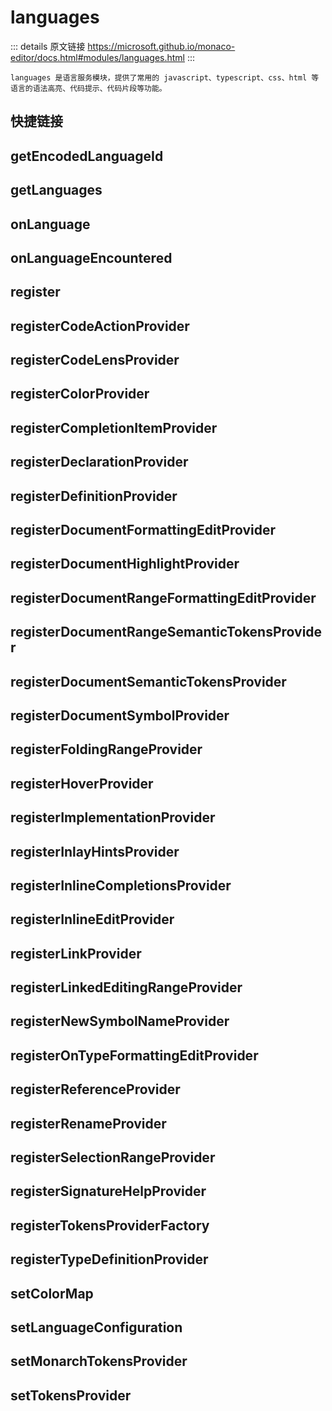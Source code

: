 # languages
        
::: details 原文链接
https://microsoft.github.io/monaco-editor/docs.html#modules/languages.html
:::

    languages 是语言服务模块，提供了常用的 javascript、typescript、css、html 等语言的语法高亮、代码提示、代码片段等功能。

## 快捷链接

<script setup>
const data = [
    { icon: "F", link: "getEncodedLanguageId" },
    { icon: "F", link: "getLanguages" },
    { icon: "F", link: "onLanguage" },
    { icon: "F", link: "onLanguageEncountered" },
    { icon: "F", link: "register" },
    { icon: "F", link: "registerCodeActionProvider" },
    { icon: "F", link: "registerCodeLensProvider" },
    { icon: "F", link: "registerColorProvider" },
    { icon: "F", link: "registerCompletionItemProvider" },
    { icon: "F", link: "registerDeclarationProvider" },
    { icon: "F", link: "registerDefinitionProvider" },
    { icon: "F", link: "registerDocumentFormattingEditProvider" },
    { icon: "F", link: "registerDocumentHighlightProvider" },
    { icon: "F", link: "registerDocumentRangeFormattingEditProvider" },
    { icon: "F", link: "registerDocumentRangeSemanticTokensProvider" },
    { icon: "F", link: "registerDocumentSemanticTokensProvider" },
    { icon: "F", link: "registerDocumentSymbolProvider" },
    { icon: "F", link: "registerFoldingRangeProvider" },
    { icon: "F", link: "registerHoverProvider" },
    { icon: "F", link: "registerImplementationProvider" },
    { icon: "F", link: "registerInlayHintsProvider" },
    { icon: "F", link: "registerInlineCompletionsProvider" },
    { icon: "F", link: "registerInlineEditProvider" },
    { icon: "F", link: "registerLinkProvider" },
    { icon: "F", link: "registerLinkedEditingRangeProvider" },
    { icon: "F", link: "registerNewSymbolNameProvider" },
    { icon: "F", link: "registerOnTypeFormattingEditProvider" },
    { icon: "F", link: "registerReferenceProvider" },
    { icon: "F", link: "registerRenameProvider" },
    { icon: "F", link: "registerSelectionRangeProvider" },
    { icon: "F", link: "registerSignatureHelpProvider" },
    { icon: "F", link: "registerTokensProviderFactory" },
    { icon: "F", link: "registerTypeDefinitionProvider" },
    { icon: "F", link: "setColorMap" },
    { icon: "F", link: "setLanguageConfiguration" },
    { icon: "F", link: "setMonarchTokensProvider" },
    { icon: "F", link: "setTokensProvider" },
]
</script>

<dataItems :data="data" />

## getEncodedLanguageId
<!--@include: ./languages/getEncodedLanguageId.md{6,}-->

## getLanguages
<!--@include: ./languages/getLanguages.md{6,}-->

## onLanguage
<!--@include: ./languages/onLanguage.md{6,}-->

## onLanguageEncountered
<!--@include: ./languages/onLanguageEncountered.md{6,}-->

## register
<!--@include: ./languages/register.md{6,}-->

## registerCodeActionProvider
<!--@include: ./languages/registerCodeActionProvider.md{6,}-->

## registerCodeLensProvider
<!--@include: ./languages/registerCodeLensProvider.md{6,}-->

## registerColorProvider
<!--@include: ./languages/registerColorProvider.md{6,}-->

## registerCompletionItemProvider
<!--@include: ./languages/registerCompletionItemProvider.md{6,}-->

## registerDeclarationProvider
<!--@include: ./languages/registerDeclarationProvider.md{6,}-->

## registerDefinitionProvider
<!--@include: ./languages/registerDefinitionProvider.md{6,}-->

## registerDocumentFormattingEditProvider
<!--@include: ./languages/registerDocumentFormattingEditProvider.md{6,}-->

## registerDocumentHighlightProvider
<!--@include: ./languages/registerDocumentHighlightProvider.md{6,}-->

## registerDocumentRangeFormattingEditProvider
<!--@include: ./languages/registerDocumentRangeFormattingEditProvider.md{6,}-->

## registerDocumentRangeSemanticTokensProvider
<!--@include: ./languages/registerDocumentRangeSemanticTokensProvider.md{6,}-->

## registerDocumentSemanticTokensProvider
<!--@include: ./languages/registerDocumentSemanticTokensProvider.md{6,}-->

## registerDocumentSymbolProvider
<!--@include: ./languages/registerDocumentSymbolProvider.md{6,}-->

## registerFoldingRangeProvider
<!--@include: ./languages/registerFoldingRangeProvider.md{6,}-->

## registerHoverProvider
<!--@include: ./languages/registerHoverProvider.md{6,}-->

## registerImplementationProvider
<!--@include: ./languages/registerImplementationProvider.md{6,}-->

## registerInlayHintsProvider
<!--@include: ./languages/registerInlayHintsProvider.md{6,}-->

## registerInlineCompletionsProvider
<!--@include: ./languages/registerInlineCompletionsProvider.md{6,}-->

## registerInlineEditProvider
<!--@include: ./languages/registerInlineEditProvider.md{6,}-->

## registerLinkProvider
<!--@include: ./languages/registerLinkProvider.md{6,}-->

## registerLinkedEditingRangeProvider
<!--@include: ./languages/registerLinkedEditingRangeProvider.md{6,}-->

## registerNewSymbolNameProvider
<!--@include: ./languages/registerNewSymbolNameProvider.md{6,}-->

## registerOnTypeFormattingEditProvider
<!--@include: ./languages/registerOnTypeFormattingEditProvider.md{6,}-->

## registerReferenceProvider
<!--@include: ./languages/registerReferenceProvider.md{6,}-->

## registerRenameProvider
<!--@include: ./languages/registerRenameProvider.md{6,}-->

## registerSelectionRangeProvider
<!--@include: ./languages/registerSelectionRangeProvider.md{6,}-->

## registerSignatureHelpProvider
<!--@include: ./languages/registerSignatureHelpProvider.md{6,}-->

## registerTokensProviderFactory
<!--@include: ./languages/registerTokensProviderFactory.md{6,}-->

## registerTypeDefinitionProvider
<!--@include: ./languages/registerTypeDefinitionProvider.md{6,}-->

## setColorMap
<!--@include: ./languages/setColorMap.md{6,}-->

## setLanguageConfiguration
<!--@include: ./languages/setLanguageConfiguration.md{6,}-->

## setMonarchTokensProvider
<!--@include: ./languages/setMonarchTokensProvider.md{6,}-->

## setTokensProvider
<!--@include: ./languages/setTokensProvider.md{6,}-->
